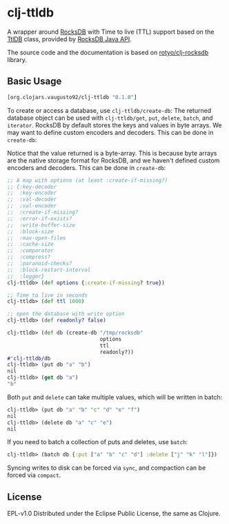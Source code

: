 # clj-ttldb
A wrapper around [RocksDB](https://rocksdb.org) with Time to live (TTL) support based on the [TtlDB](https://github.com/facebook/rocksdb/blob/master/java/src/main/java/org/rocksdb/TtlDB.java) class, provided by [RocksDB Java API](https://github.com/facebook/rocksdb/tree/master/java/src/main/java/org/rocksdb).

The source code and the documentation is based on [rotyo/clj-rocksdb](https://github.com/kotyo/clj-rocksdb) library.

## Basic Usage

```clj
[org.clojars.vaugusto92/clj-ttldb "0.1.0"]
```

To create or access a database, use `clj-ttldb/create-db`:
The returned database object can be used with `clj-ttldb/get`, `put`, `delete`, `batch`, and `iterator`.
RocksDB by default stores the keys and values in byte arrays. We may want to define custom encoders and decoders. This can be done in `create-db`:

Notice that the value returned is a byte-array.  This is because byte arrays are the native storage format for RocksDB, and we haven't defined custom encoders and decoders.  This can be done in `create-db`:

```clj
;; A map with options (at least :create-if-missing?)
;; {:key-decoder
;;  :key-encoder
;;  :val-decoder
;;  :val-encoder
;;  :create-if-missing?
;;  :error-if-exists?
;;  :write-buffer-size
;;  :block-size
;;  :max-open-files
;;  :cache-size
;;  :comparator
;;  :compress?
;;  :paranoid-checks?
;;  :block-restart-interval
;;  :logger}
clj-ttldb> (def options {:create-if-missing? true})

;; Time to live in seconds
clj-ttldb> (def ttl 1000)

;; open the database with write option
clj-ttldb> (def readonly? false) 

clj-ttldb> (def db (create-db "/tmp/rocksdb" 
                              options
                              ttl
                              readonly?))
#'clj-ttldb/db
clj-ttldb> (put db "a" "b")
nil
clj-ttldb> (get db "a")
"b"
```

Both `put` and `delete` can take multiple values, which will be written in batch:

```clj
clj-ttldb> (put db "a" "b" "c" "d" "e" "f")
nil
clj-ttldb> (delete db "a" "c" "e")
nil
```

If you need to batch a collection of puts and deletes, use `batch`:

```clj
clj-ttldb> (batch db {:put ["a" "b" "c" "d"] :delete ["j" "k" "l"]})
```

Syncing writes to disk can be forced via `sync`, and compaction can be forced via `compact`.


## License

EPL-v1.0
Distributed under the Eclipse Public License, the same as Clojure.
